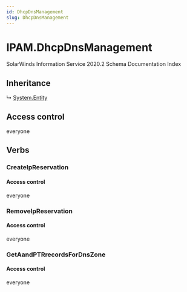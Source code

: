 ```yaml
---
id: DhcpDnsManagement
slug: DhcpDnsManagement
---
```


# IPAM.DhcpDnsManagement

SolarWinds Information Service 2020.2 Schema Documentation Index

## Inheritance

↳ [System.Entity](./../System/Entity)

## Access control

everyone

## Verbs

### CreateIpReservation

#### Access control

everyone

### RemoveIpReservation

#### Access control

everyone

### GetAandPTRrecordsForDnsZone

#### Access control

everyone

